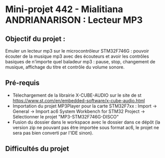 # Mini-projet 442 - Mialitiana ANDRIANARISON : Lecteur MP3

## Objectif du projet : 
Emuler un lecteur mp3 sur le microcontrôleur STM32F746G : pouvoir écouter de la musique mp3 avec des écouteurs et avoir les contrôles basiques de n'importe quel baladeur mp3 : pause, stop, changement de musique, affichage du titre et contrôle du volume sonore.

## Pré-requis
- Télechargement de la librairie X-CUBE-AUDIO sur le site de st https://www.st.com/en/embedded-software/x-cube-audio.html
- Importation du projet MP3Player pour la carte STM32F7xx : Import -> General -> Import ac6 System Workbench for STM32 Project ->  Sélectionner le projet "MP3-STM32F746G-DISCO"
- Fusion du dossier dans le workspace avec le dossier dans ce dépôt (la version zip ne pouvant pas être importée sous format ac6, le projet ne sera pas bien converti par l'IDE sinon).

## Difficultés du projet 
